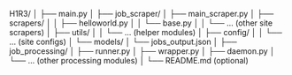 H1R3/
│
├── main.py
│
├── job_scraper/
│   ├── main_scraper.py
│   ├── scrapers/
│   │   ├── helloworld.py
│   │   └── base.py
│   │   └── ... (other site scrapers)
│   ├── utils/
│   │   └── ... (helper modules)
│   ├── config/
│   │   └── ... (site configs)
│   └── models/
│       └── jobs_output.json
│
├── job_processing/
│   ├── runner.py
│   ├── wrapper.py
│   ├── daemon.py
│   └── ... (other processing modules)
│
└── README.md (optional)